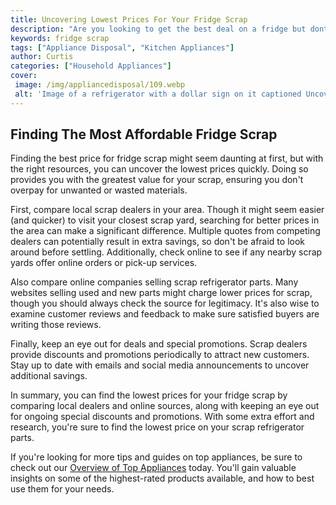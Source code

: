 ```yaml
---
title: Uncovering Lowest Prices For Your Fridge Scrap
description: "Are you looking to get the best deal on a fridge but dont know where to start Read this blog post to uncover the lowest prices for your next appliance purchase Get ready to start saving"
keywords: fridge scrap
tags: ["Appliance Disposal", "Kitchen Appliances"]
author: Curtis
categories: ["Household Appliances"]
cover: 
 image: /img/appliancedisposal/109.webp
 alt: 'Image of a refrigerator with a dollar sign on it captioned Uncovering the Lowest Prices For Your Fridge Scrap'
---
```

## Finding The Most Affordable Fridge Scrap 
Finding the best price for fridge scrap might seem daunting at first, but with the right resources, you can uncover the lowest prices quickly. Doing so provides you with the greatest value for your scrap, ensuring you don't overpay for unwanted or wasted materials. 

First, compare local scrap dealers in your area. Though it might seem easier (and quicker) to visit your closest scrap yard, searching for better prices in the area can make a significant difference. Multiple quotes from competing dealers can potentially result in extra savings, so don't be afraid to look around before settling. Additionally, check online to see if any nearby scrap yards offer online orders or pick-up services. 

Also compare online companies selling scrap refrigerator parts. Many websites selling used and new parts might charge lower prices for scrap, though you should always check the source for legitimacy. It's also wise to examine customer reviews and feedback to make sure satisfied buyers are writing those reviews. 

Finally, keep an eye out for deals and special promotions. Scrap dealers provide discounts and promotions periodically to attract new customers. Stay up to date with emails and social media announcements to uncover additional savings.

In summary, you can find the lowest prices for your fridge scrap by comparing local dealers and online sources, along with keeping an eye out for ongoing special discounts and promotions. With some extra effort and research, you're sure to find the lowest price on your scrap refrigerator parts. 

If you're looking for more tips and guides on top appliances, be sure to check out our [Overview of Top Appliances](./pages/appliance-overview) today. You'll gain valuable insights on some of the highest-rated products available, and how to best use them for your needs.
